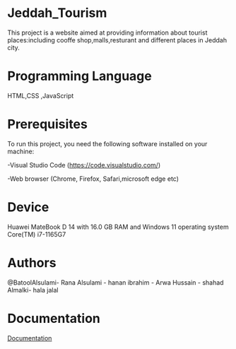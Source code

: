 # Jeddah_Tourism
This project is a website aimed at providing information about tourist places:including cooffe shop,malls,resturant and different places in Jeddah city.
# Programming Language
HTML,CSS ,JavaScript
# Prerequisites
To run this project, you need the following software installed on your machine:

-Visual Studio Code (https://code.visualstudio.com/)

-Web browser (Chrome, Firefox, Safari,microsoft edge etc)
# Device
Huawei MateBook D 14 with 16.0 GB RAM and Windows 11 operating system Core(TM) i7-1165G7
# Authors
@BatoolAlsulami- Rana Alsulami - hanan ibrahim - Arwa Hussain - shahad Almalki- hala jalal
# Documentation
[Documentation](https://drive.google.com/file/d/1dkHNJPTFeNIcceGonkkoCw6lOgdhMT8O/view?usp=drivesdk)
